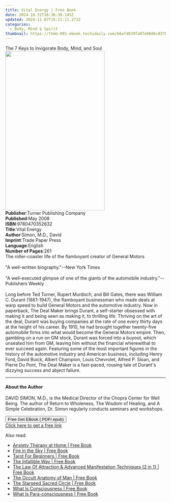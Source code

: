 ```yaml
---
title: Vital Energy | Free Book
date: 2024-10-31T16:36:39.145Z
updated: 2024-11-07T16:21:11.273Z
categories:
  - Body, Mind & Spirit
thumbnail: https://thmb-001-ebook.techidaily.com/b6afd839fa07e08d6c83765d7a39dccc13c44a3ab3c06475ec8ee405e49c2b25.jpg
---
```

<main id="book-container">
  <div class="flex flex-col">
    <div class="book-brief flex-1 py-6 px-4 sm:p-6 md:py-10 md:px-8">
      <!-- brief-->
      <div class="book-brief-main">
        The 7 Keys to Invigorate Body, Mind, and Soul
      </div>
    </div>
    <div
      class="book-meta-info flex-1 grid gap-4 col-start-1 col-end-3 row-start-1 sm:mb-6 sm:grid-cols-4 lg:gap-6 lg:col-start-2 lg:row-end-6 lg:row-span-6 lg:mb-0"
    >
      <div
        class="book-meta-info-left place-content-center mt-4 p-4 text-sm leading-6 col-start-2 col-span-2 dark:text-slate-400"
      >
        <img
          class="w-full h-500 object-cover rounded-lg sm:h-255 sm:col-span-2 lg:col-span-full"
          src="https://img-001-ebook.techidaily.com/c7f57623da5524df2724ae5eb55bca2c0a6c8e59d0ebcef550a5473cc244bb3b.jpg"
          alt=""
          width="312"
          height="500"
        />
      </div>
      <div
        class="book-meta-info-right mt-2 col-start-1 row-start-2 col-span-3 self-center"
      >
        <!-- meta data  -->
        <div class="flex flex-col px-4 md:px-8">
          <div class="flex-1">
            <strong>Publisher</strong>:<span class="px-2"
              >Turner Publishing Company</span
            >
          </div>
          <div class="flex-1">
            <strong>Published</strong>:<span class="px-2">May 2008</span>
          </div>
          <div class="flex-1">
            <strong>ISBN</strong>:<span class="px-2">9780470352632</span>
          </div>
          <div class="flex-1">
            <strong>Title</strong>:<span class="px-2">Vital Energy</span>
          </div>
          <div class="flex-1">
            <strong>Author</strong>:<span class="px-2">Simon, M.D., David</span>
          </div>
          <div class="flex-1">
            <strong>Imprint</strong>:<span class="px-2">Trade Paper Press</span>
          </div>
          <div class="flex-1">
            <strong>Language</strong>:<span class="px-2">English</span>
          </div>
          <div class="flex-1">
            <strong>Number of Pages</strong>:<span class="px-2">261</span>
          </div>
        </div>
      </div>
    </div>
    <div class="book-description flex-1 py-6 px-4 sm:p-6 md:py-10 md:px-8">
      <div class="book-description-main">
        <div accordion-content="" id="description">
          The roller-coaster life of the flamboyant creator of General Motors<br /><br />"A
          well-written biography."--New York Times<br /><br />"A well-executed
          glimpse of one of the giants of the automobile industry."--Publishers
          Weekly<br /><br />Long before Ted Turner, Rupert Murdoch, and Bill
          Gates, there was William C. Durant (1861-1947), the flamboyant
          businessman who made deals at warp speed to build General Motors and
          the automotive industry. Now in paperback, The Deal Maker brings
          Durant, a self-starter obsessed with making it and being seen as
          making it, to thrilling life. Thriving on the art of the deal, Durant
          was buying companies at the rate of one every thirty days at the
          height of his career. By 1910, he had brought together twenty-five
          automobile firms into what would become the General Motors empire.
          Then, gambling on a run on GM stock, Durant was forced into a buyout,
          which unseated him from GM, leaving him without the financial
          wherewithal to ever succeed again. Featuring some of the most
          important figures in the history of the automotive industry and
          American business, including Henry Ford, David Buick, Albert Champion,
          Louis Chevrolet, Alfred P. Sloan, and Pierre Du Pont, The Deal Maker
          is a fast-paced, rousing tale of Durant's dizzying success and abject
          failure.
        </div>
        <div class="accordion-fader"></div>
      </div>
    </div>
    <div class="book-excerpts flex-1 py-6 px-4 sm:p-6 md:py-10 md:px-8">
      <!-- excerpts-->
      <div class="book-excerpts-main">
        <hr />
        <h4 class="placeholder placeholder-heading">
          <span>About the Author</span>
        </h4>
        <p>
          DAVID SIMON, M.D., is the Medical Director of the Chopra Center for
          Well Being. The author of Return to Wholeness, The Wisdom of Healing,
          and A Simple Celebration, Dr. Simon regularly conducts seminars and
          workshops.
        </p>
      </div>
    </div>
    <div
      class="book-about-author flex-1 py-6 px-4 sm:p-6 md:py-10 md:px-8"
    ></div>
    <div class="book-free-get flex-1 py-6 px-4 sm:p-6 md:py-10 md:px-8">
      <button
        id="btn-free-get"
        class="bg-blue-500 hover:bg-blue-700 text-white font-bold py-2 px-4 rounded"
      >
        Free Get EBook (.PDF/.epub)
      </button>
      <div id="countdown-display" class="px-2 text-lg mt-2"></div>
      <a
        id="free-link"
        class="hidden bg-blue-500 hover:bg-blue-700 text-white font-bold py-2 px-4 rounded"
        href="https://www.ebooks.com/en-us/book/96497973/vital-energy/simon-m-d-david/"
        target="_blank"
        >Click here to get a free link</a
      >
    </div>
    <script>
      let countdownTime = 0;
      let countdownInterval = null;
      document
        .getElementById('btn-free-get')
        .addEventListener('click', startCountdown);
      function startCountdown() {
        countdownTime = new Date().getTime() + 60000 * 3;
        countdownInterval = setInterval(updateCountdown, 1000);
        document.getElementById('btn-free-get').disabled = true;
        document
          .getElementById('btn-free-get')
          .classList.add('bg-gray-500', 'cursor-not-allowed');
      }
      function updateCountdown() {
        let currentTime = new Date().getTime();
        let timeLeft = countdownTime - currentTime;
        let secondsLeft = Math.floor(timeLeft / 1000);
        document.getElementById('countdown-display').innerHTML =
          `Remaining time: ${secondsLeft} seconds.`;
        if (secondsLeft <= 0) {
          clearInterval(countdownInterval);
          document.getElementById('btn-free-get').classList.add('hidden');
          document.getElementById('free-link').classList.remove('hidden');
          document.getElementById('countdown-display').innerHTML = '';
        }
      }
    </script>
  </div>
</main>

<ins class="adsbygoogle"
      style="display:block"
      data-ad-client="ca-pub-7571918770474297"
      data-ad-slot="8358498916"
      data-ad-format="auto"
      data-full-width-responsive="true"></ins>
    

<span class="atpl-alsoreadstyle">Also read:</span>
<div><ul>
<li><a href="https://novels-ebooks.techidaily.com/210313351-9781777619206-anxiety-therapy-at-home/"><u>Anxiety Therapy at Home | Free Book</u></a></li>
<li><a href="https://novels-ebooks.techidaily.com/210313300-9781735338798-fire-in-the-sky/"><u>Fire in the Sky | Free Book</u></a></li>
<li><a href="https://novels-ebooks.techidaily.com/210313348-9781801348560-tarot-for-beginners/"><u>Tarot For Beginners | Free Book</u></a></li>
<li><a href="https://novels-ebooks.techidaily.com/210313324-9781736616253-the-infallible-way/"><u>The Infallible Way | Free Book</u></a></li>
<li><a href="https://novels-ebooks.techidaily.com/210313362-9781801348539-the-law-of-attraction-advanced-manifestation-techniques-2-in-1/"><u>The Law Of Attraction & Advanced Manifestation Techniques (2 in 1) | Free Book</u></a></li>
<li><a href="https://novels-ebooks.techidaily.com/210313330-9781953450418-the-occult-anatomy-of-man/"><u>The Occult Anatomy of Man | Free Book</u></a></li>
<li><a href="https://novels-ebooks.techidaily.com/210313378-9781913590260-the-starseed-sacred-circle/"><u>The Starseed Sacred Circle | Free Book</u></a></li>
<li><a href="https://novels-ebooks.techidaily.com/210313196-9781087967288-what-is-consciousness/"><u>What Is Consciousness | Free Book</u></a></li>
<li><a href="https://novels-ebooks.techidaily.com/210313223-9781087967172-what-is-para-consciousness/"><u>What Is Para-consciousness | Free Book</u></a></li>
</ul></div>

